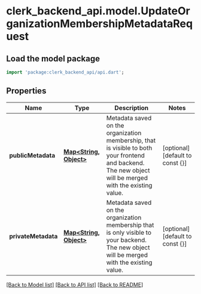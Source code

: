 # clerk_backend_api.model.UpdateOrganizationMembershipMetadataRequest

## Load the model package
```dart
import 'package:clerk_backend_api/api.dart';
```

## Properties
Name | Type | Description | Notes
------------ | ------------- | ------------- | -------------
**publicMetadata** | [**Map<String, Object>**](Object.md) | Metadata saved on the organization membership, that is visible to both your frontend and backend. The new object will be merged with the existing value. | [optional] [default to const {}]
**privateMetadata** | [**Map<String, Object>**](Object.md) | Metadata saved on the organization membership that is only visible to your backend. The new object will be merged with the existing value. | [optional] [default to const {}]

[[Back to Model list]](../README.md#documentation-for-models) [[Back to API list]](../README.md#documentation-for-api-endpoints) [[Back to README]](../README.md)


